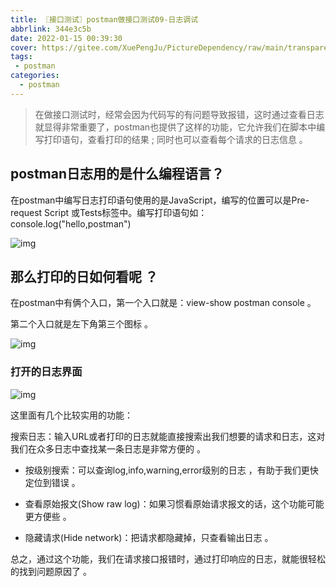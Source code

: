 ```yaml
---
title: 〖接口测试〗postman做接口测试09-日志调试
abbrlink: 344e3c5b
date: 2022-01-15 00:39:30
cover: https://gitee.com/XuePengJu/PictureDependency/raw/main/transparent_picture/transparent_picture%20(9).png
tags:
 - postman
categories:
  - postman
---
```


> 在做接口测试时，经常会因为代码写的有问题导致报错，这时通过查看日志就显得非常重要了，postman也提供了这样的功能，它允许我们在脚本中编写打印语句，查看打印的结果 ; 同时也可以查看每个请求的日志信息 。

## postman日志用的是什么编程语言？

在postman中编写日志打印语句使用的是JavaScript，编写的位置可以是Pre-request Script 或Tests标签中。编写打印语句如：console.log("hello,postman")

 ![img](https://gitee.com/XuePengJu/PictureDependency/raw/main/blog/ArticlePictures/postman/09-001.png) 

 

## 那么打印的日如何看呢 ？

在postman中有俩个入口，第一个入口就是：view-show postman console 。

第二个入口就是左下角第三个图标 。

 ![img](https://gitee.com/XuePengJu/PictureDependency/raw/main/blog/ArticlePictures/postman/09-002.png) 

 

### 打开的日志界面

 ![img](https://gitee.com/XuePengJu/PictureDependency/raw/main/blog/ArticlePictures/postman/09-003.png) 

 

这里面有几个比较实用的功能：

搜索日志：输入URL或者打印的日志就能直接搜索出我们想要的请求和日志，这对我们在众多日志中查找某一条日志是非常方便的 。

- 按级别搜索：可以查询log,info,warning,error级别的日志 ，有助于我们更快定位到错误 。


- 查看原始报文(Show raw log)：如果习惯看原始请求报文的话，这个功能可能更方便些 。


- 隐藏请求(Hide network)：把请求都隐藏掉，只查看输出日志 。


总之，通过这个功能，我们在请求接口报错时，通过打印响应的日志，就能很轻松的找到问题原因了 。
